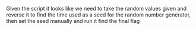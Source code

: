 Given the script it looks like we need to take the random values given and reverse it to find the time used as a seed for the random number generator, then set the seed manually and run it find the final flag